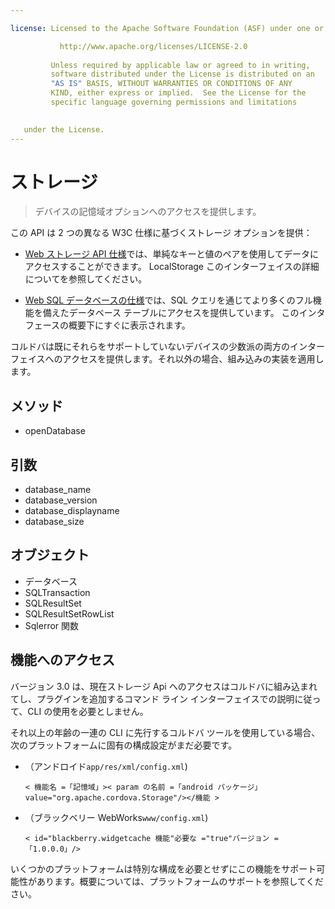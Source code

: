 ```yaml
---

license: Licensed to the Apache Software Foundation (ASF) under one or more contributor license agreements. See the NOTICE file distributed with this work for additional information regarding copyright ownership. The ASF licenses this file to you under the Apache License, Version 2.0 (the "License"); you may not use this file except in compliance with the License. You may obtain a copy of the License at

           http://www.apache.org/licenses/LICENSE-2.0
    
         Unless required by applicable law or agreed to in writing,
         software distributed under the License is distributed on an
         "AS IS" BASIS, WITHOUT WARRANTIES OR CONDITIONS OF ANY
         KIND, either express or implied.  See the License for the
         specific language governing permissions and limitations
    

   under the License.
---
```


# ストレージ

> デバイスの記憶域オプションへのアクセスを提供します。

この API は 2 つの異なる W3C 仕様に基づくストレージ オプションを提供：

*   [Web ストレージ API 仕様][1]では、単純なキーと値のペアを使用してデータにアクセスすることができます。 LocalStorage このインターフェイスの詳細についてを参照してください。

*   [Web SQL データベースの仕様][2]では、SQL クエリを通じてより多くのフル機能を備えたデータベース テーブルにアクセスを提供しています。 このインタ フェースの概要下にすぐに表示されます。

 [1]: http://dev.w3.org/html5/webstorage/
 [2]: http://dev.w3.org/html5/webdatabase/

コルドバは既にそれらをサポートしていないデバイスの少数派の両方のインターフェイスへのアクセスを提供します。それ以外の場合、組み込みの実装を適用します。

## メソッド

*   openDatabase

## 引数

*   database_name
*   database_version
*   database_displayname
*   database_size

## オブジェクト

*   データベース
*   SQLTransaction
*   SQLResultSet
*   SQLResultSetRowList
*   Sqlerror 関数

## 機能へのアクセス

バージョン 3.0 は、現在ストレージ Api へのアクセスはコルドバに組み込まれてし、プラグインを追加するコマンド ライン インターフェイスでの説明に従って、CLI の使用を必要としません。

それ以上の年齢の一連の CLI に先行するコルドバ ツールを使用している場合、次のプラットフォームに固有の構成設定がまだ必要です。

*   （アンドロイド`app/res/xml/config.xml`)
    
        < 機能名 =「記憶域」>< param の名前 =「android パッケージ」value="org.apache.cordova.Storage"/></機能 >
        

*   （ブラックベリー WebWorks`www/config.xml`)
    
        < id="blackberry.widgetcache 機能"必要な ="true"バージョン =「1.0.0.0」/>
        

いくつかのプラットフォームは特別な構成を必要とせずにこの機能をサポート可能性があります。概要については、プラットフォームのサポートを参照してください。